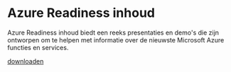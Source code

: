 <div>
<h1>Azure Readiness inhoud</h1>
<p>Azure Readiness inhoud biedt een reeks presentaties en demo's die zijn ontworpen om te helpen met informatie over de nieuwste Microsoft Azure functies en services.</p>
<p><a href="http://go.microsoft.com/fwlink/p/?LinkId=331133" class="solution-cta-link light-font arrowbtn green">downloaden</a></p>
</div>
